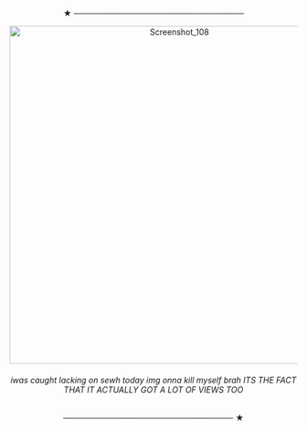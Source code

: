 <div align="center">

  ★ ──────────────────────────────

<img width="579" height="592" alt="Screenshot_108" src="https://github.com/user-attachments/assets/bb16528e-2afe-412f-9ee9-7ad7f175dc28" />

<h6> iwas caught lacking on sewh today img onna kill myself brah ITS THE FACT THAT IT ACTUALLY GOT A LOT OF VIEWS TOO </h6>

 ────────────────────────────── ★

</div>
